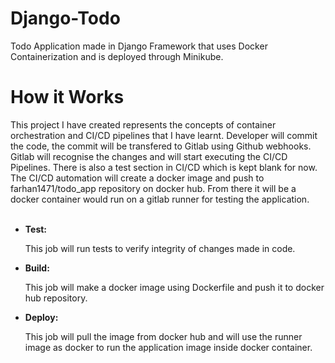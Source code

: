 # Django-Todo
 Todo Application made in Django Framework that uses Docker Containerization and is deployed through Minikube. 
 
 <h1> How it Works</h1>
 This project I have created represents the concepts of container orchestration and CI/CD pipelines that I have learnt.
 Developer will commit the code, the commit will be transfered to Gitlab using Github webhooks. Gitlab will recognise
 the changes and will start executing the CI/CD Pipelines. There is also a test section in CI/CD which is kept blank for now. 
 The CI/CD automation will create a docker image and push to farhan1471/todo_app repository on docker hub. From there it will be
 a docker container would run on a gitlab runner for testing the application.
 <br></br>
 <ul>
  <li><b>Test: </b><p>This job will run tests to verify integrity of changes made in code.</p></li>
  <li><b>Build: </b><p>This job will make a docker image using Dockerfile and push it to docker hub repository.</p></li>
  <li><b>Deploy: </b><p>This job will pull the image from docker hub and will use the runner image as docker to
   run the application image inside docker container.</p></li>
 </ul>

 
